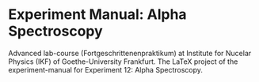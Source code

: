 # Experiment Manual: Alpha Spectroscopy

Advanced lab-course (Fortgeschrittenenpraktikum) at Institute for Nucelar Physics (IKF) of Goethe-University Frankfurt.
The LaTeX project of the experiment-manual for Experiment 12: Alpha Spectroscopy.
